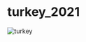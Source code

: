 # turkey_2021
![turkey](https://user-images.githubusercontent.com/47374317/143967278-bbc51711-e276-42ce-8a93-77273594dba6.png)
